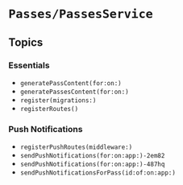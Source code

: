 # ``Passes/PassesService``

## Topics

### Essentials

- ``generatePassContent(for:on:)``
- ``generatePassesContent(for:on:)``
- ``register(migrations:)``
- ``registerRoutes()``

### Push Notifications

- ``registerPushRoutes(middleware:)``
- ``sendPushNotifications(for:on:app:)-2em82``
- ``sendPushNotifications(for:on:app:)-487hq``
- ``sendPushNotificationsForPass(id:of:on:app:)``
